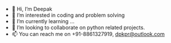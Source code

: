 - 👋 Hi, I’m Deepak
- 👀 I’m interested in coding and problem solving
- 🌱 I’m currently learning ...
- 💞️ I’m looking to collaborate on python related projects.
- 📫 You can reach me on +91-8861327919, dpkpr@outlook.com

<!---
beingdpkpr/beingdpkpr is a ✨ special ✨ repository because its `README.md` (this file) appears on your GitHub profile.
You can click the Preview link to take a look at your changes.
--->
